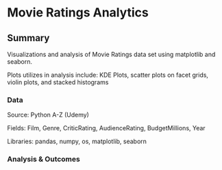 # Movie Ratings Analytics

## Summary
Visualizations and analysis of Movie Ratings data set using matplotlib and seaborn.

Plots utilizes in analysis include: KDE Plots, scatter plots on facet grids, violin plots, and stacked histograms

### Data
Source: Python A-Z (Udemy)

Fields: Film, Genre, CriticRating, AudienceRating, BudgetMillions, Year

Libraries: pandas, numpy, os, matplotlib, seaborn 

### Analysis & Outcomes







